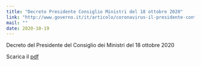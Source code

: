 ```yaml
---
title: "Decreto Presidente Consiglio Ministri del 18 ottobre 2020"
link: "http://www.governo.it/it/articolo/coronavirus-il-presidente-conte-firma-il-dpcm-del-18-ottobre-2020/15457"
mail: ""
date: 2020-10-19
---
```


Decreto del Presidente del Consiglio dei Ministri del 18 ottobre 2020

Scarica il [pdf](/documents/dpcm_18_ottobre_2020.pdf)
